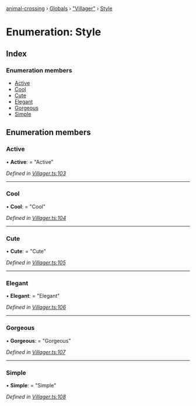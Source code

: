 [animal-crossing](../README.md) › [Globals](../globals.md) › ["Villager"](../modules/_villager_.md) › [Style](_villager_.style.md)

# Enumeration: Style

## Index

### Enumeration members

* [Active](_villager_.style.md#active)
* [Cool](_villager_.style.md#cool)
* [Cute](_villager_.style.md#cute)
* [Elegant](_villager_.style.md#elegant)
* [Gorgeous](_villager_.style.md#gorgeous)
* [Simple](_villager_.style.md#simple)

## Enumeration members

###  Active

• **Active**: = "Active"

*Defined in [Villager.ts:103](https://github.com/Norviah/animal-crossing/blob/4071e19/module/types/Villager.ts#L103)*

___

###  Cool

• **Cool**: = "Cool"

*Defined in [Villager.ts:104](https://github.com/Norviah/animal-crossing/blob/4071e19/module/types/Villager.ts#L104)*

___

###  Cute

• **Cute**: = "Cute"

*Defined in [Villager.ts:105](https://github.com/Norviah/animal-crossing/blob/4071e19/module/types/Villager.ts#L105)*

___

###  Elegant

• **Elegant**: = "Elegant"

*Defined in [Villager.ts:106](https://github.com/Norviah/animal-crossing/blob/4071e19/module/types/Villager.ts#L106)*

___

###  Gorgeous

• **Gorgeous**: = "Gorgeous"

*Defined in [Villager.ts:107](https://github.com/Norviah/animal-crossing/blob/4071e19/module/types/Villager.ts#L107)*

___

###  Simple

• **Simple**: = "Simple"

*Defined in [Villager.ts:108](https://github.com/Norviah/animal-crossing/blob/4071e19/module/types/Villager.ts#L108)*
